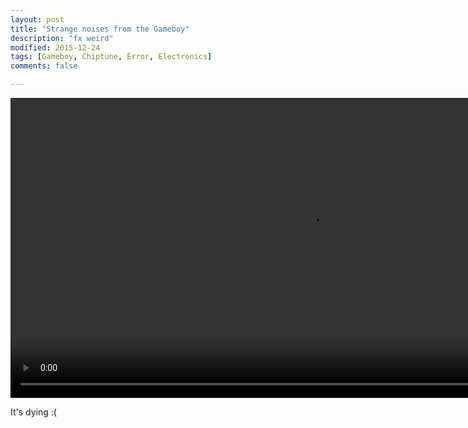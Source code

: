 ```yaml
---
layout: post
title: "Strange noises from the Gameboy"
description: "fx weird"
modified: 2015-12-24
tags: [Gameboy, Chiptune, Error, Electronics]
comments: false

---
```


<video controls="controls" width="auto" height="480" style="display: block; margin: 0 auto; background-color: black;" name="Video Name" src="/images/10852400_741880192601103_1736221730_n.mp4"></video>

It's dying :(
